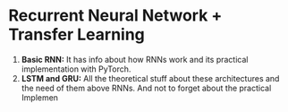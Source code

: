 # Recurrent Neural Network + Transfer Learning
1. **Basic RNN:** It has info about how RNNs work and its practical implementation with PyTorch.
2. **LSTM and GRU:** All the theoretical stuff about these architectures and the need of them above RNNs. And not to forget about the practical Implemen